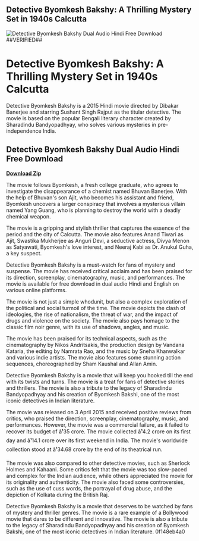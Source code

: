 ## Detective Byomkesh Bakshy: A Thrilling Mystery Set in 1940s Calcutta

 
![Detective Byomkesh Bakshy Dual Audio Hindi Free Download ##VERIFIED##](https://encrypted-tbn3.gstatic.com/images?q=tbn:ANd9GcS4lM1pFoGhSeKG0bpXlZS-mU0wyu0AjTLiXpEAg0_lIecUkyiQhimKlVVe)

 
# Detective Byomkesh Bakshy: A Thrilling Mystery Set in 1940s Calcutta
 
Detective Byomkesh Bakshy is a 2015 Hindi movie directed by Dibakar Banerjee and starring Sushant Singh Rajput as the titular detective. The movie is based on the popular Bengali literary character created by Sharadindu Bandyopadhyay, who solves various mysteries in pre-independence India.
 
## Detective Byomkesh Bakshy Dual Audio Hindi Free Download


[**Download Zip**](https://www.google.com/url?q=https%3A%2F%2Furloso.com%2F2tK2N5&sa=D&sntz=1&usg=AOvVaw1CRrHnlOyLtKAjZW6avcpf)

 
The movie follows Byomkesh, a fresh college graduate, who agrees to investigate the disappearance of a chemist named Bhuvan Banerjee. With the help of Bhuvan's son Ajit, who becomes his assistant and friend, Byomkesh uncovers a larger conspiracy that involves a mysterious villain named Yang Guang, who is planning to destroy the world with a deadly chemical weapon.
 
The movie is a gripping and stylish thriller that captures the essence of the period and the city of Calcutta. The movie also features Anand Tiwari as Ajit, Swastika Mukherjee as Anguri Devi, a seductive actress, Divya Menon as Satyawati, Byomkesh's love interest, and Neeraj Kabi as Dr. Anukul Guha, a key suspect.
 
Detective Byomkesh Bakshy is a must-watch for fans of mystery and suspense. The movie has received critical acclaim and has been praised for its direction, screenplay, cinematography, music, and performances. The movie is available for free download in dual audio Hindi and English on various online platforms.
  
The movie is not just a simple whodunit, but also a complex exploration of the political and social turmoil of the time. The movie depicts the clash of ideologies, the rise of nationalism, the threat of war, and the impact of drugs and violence on the society. The movie also pays homage to the classic film noir genre, with its use of shadows, angles, and music.
 
The movie has been praised for its technical aspects, such as the cinematography by Nikos Andritsakis, the production design by Vandana Kataria, the editing by Namrata Rao, and the music by Sneha Khanwalkar and various indie artists. The movie also features some stunning action sequences, choreographed by Sham Kaushal and Allan Amin.
 
Detective Byomkesh Bakshy is a movie that will keep you hooked till the end with its twists and turns. The movie is a treat for fans of detective stories and thrillers. The movie is also a tribute to the legacy of Sharadindu Bandyopadhyay and his creation of Byomkesh Bakshi, one of the most iconic detectives in Indian literature.
  
The movie was released on 3 April 2015 and received positive reviews from critics, who praised the direction, screenplay, cinematography, music, and performances. However, the movie was a commercial failure, as it failed to recover its budget of â¹35 crore. The movie collected â¹4.2 crore on its first day and â¹14.1 crore over its first weekend in India. The movie's worldwide collection stood at â¹34.68 crore by the end of its theatrical run.
 
The movie was also compared to other detective movies, such as Sherlock Holmes and Kahaani. Some critics felt that the movie was too slow-paced and complex for the Indian audience, while others appreciated the movie for its originality and authenticity. The movie also faced some controversies, such as the use of cuss words, the portrayal of drug abuse, and the depiction of Kolkata during the British Raj.
 
Detective Byomkesh Bakshy is a movie that deserves to be watched by fans of mystery and thriller genres. The movie is a rare example of a Bollywood movie that dares to be different and innovative. The movie is also a tribute to the legacy of Sharadindu Bandyopadhyay and his creation of Byomkesh Bakshi, one of the most iconic detectives in Indian literature.
 0f148eb4a0
